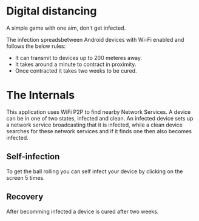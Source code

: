 # Digital distancing

A simple game with one aim, don't get infected. 

The infection spreadsbetween Android devices with Wi-Fi enabled and follows the below rules:
- It can transmit to devices up to 200 meteres away.
- It takes around a minute to contract in proximity. 
- Once contracted it takes two weeks to be cured. 

# The Internals
This application uses WiFi P2P to find nearby Network Services. A device can be in one of two states, infected and clean. An infected device sets up a network service broadcasting that it is infected, while a clean device searches for these network services and if it finds one then also becomes infected. 

## Self-infection
To get the ball rolling you can self infect your device by clicking on the screen 5 times. 

## Recovery
After becomming infected a device is cured after two weeks. 
